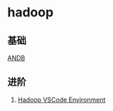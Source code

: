 # hadoop

## 基础
[ANDB](../数据库/NoSQL/ANDB/_AdvancedNonrelationalDatabase.md)

## 进阶
1. [Hadoop VSCode Environment](Hadoop_VSCodeEnvvironment.md)